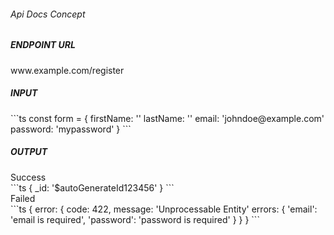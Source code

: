 <StandardTab choosen="usability" />

<div class="my-4"></div>

<h6>Api Docs Concept</h6>

<div class="h-full overflow-y-auto my-4">
  <div class="flex flex-col space-y-5 overflow-x-auto relative shadow-md sm:rounded-lg">
    <div>
      <h5 class="font-extralight">ENDPOINT URL</h5>
      <span class="text-sm">www.example.com/register</span>
    </div>
    <div>
      <h5 class="font-extralight">INPUT</h5>
      <div class="overflow-y-auto my-4">
```ts
const form = {
  firstName: ''
  lastName: ''
  email: 'johndoe@example.com'
  password: 'mypassword'
}
```
      </div>
    </div>
    <div>
      <h5 class="font-extralight">OUTPUT</h5>
      <span class="text-xs mt-5">Success</span>
      <div class="overflow-y-auto mb-5">
```ts
{
  _id: '$autoGenerateId123456'
}
```
      </div>
      <span class="text-xs mt-5">Failed</span>
      <div class="overflow-y-auto mb-20">
```ts
{
  error: {
    code: 422,
    message: 'Unprocessable Entity'
    errors: {
      'email': 'email is required',
      'password': 'password is required'
    }
  }
}
```
      </div>
    </div>
  </div>
</div>

<!--
Time: 07:00

- Apa yang terjadi ketika proses registrasi
- client memanggil url atau endpoint
- client memberikan input
- client menerima output
-->
